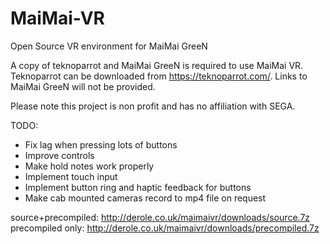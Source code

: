 # MaiMai-VR
Open Source VR environment for MaiMai GreeN

A copy of teknoparrot and MaiMai GreeN is required to use MaiMai VR. Teknoparrot can be downloaded from https://teknoparrot.com/. Links to MaiMai GreeN will not be provided.

Please note this project is non profit and has no affiliation with SEGA.

TODO:
- Fix lag when pressing lots of buttons
- Improve controls
- Make hold notes work properly
- Implement touch input
- Implement button ring and haptic feedback for buttons
- Make cab mounted cameras record to mp4 file on request

source+precompiled: http://derole.co.uk/maimaivr/downloads/source.7z
precompiled only: http://derole.co.uk/maimaivr/downloads/precompiled.7z
